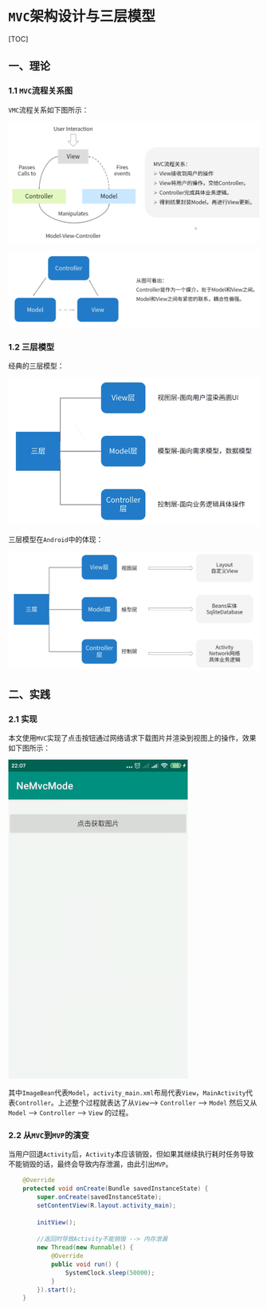 # `MVC`架构设计与三层模型

[TOC]

## 一、理论

### 1.1 `MVC`流程关系图

`VMC`流程关系如下图所示：

![image](https://github.com/tianyalu/NeMvcMode/raw/master/show/mvc_process_relation.png)

![image](https://github.com/tianyalu/NeMvcMode/raw/master/show/mvc_process_relation2.png)

### 1.2 三层模型

经典的三层模型：

![image](https://github.com/tianyalu/NeMvcMode/raw/master/show/typical_three_level_model.png)

三层模型在`Android`中的体现：

![image](https://github.com/tianyalu/NeMvcMode/raw/master/show/android_three_level_model.png)

## 二、实践

### 2.1 实现

本文使用`MVC`实现了点击按钮通过网络请求下载图片并渲染到视图上的操作，效果如下图所示：

![image](https://github.com/tianyalu/NeMvcMode/raw/master/show/show.gif)

其中`ImageBean`代表`Model`，`activity_main.xml`布局代表`View`，`MainActivity`代表`Controller`。上述整个过程就表达了从`View`--> `Controller` --> `Model` 然后又从 `Model` --> `Controller` --> `View` 的过程。

### 2.2 从`MVC`到`MVP`的演变

当用户回退`Activity`后，`Activity`本应该销毁，但如果其继续执行耗时任务导致不能销毁的话，最终会导致内存泄漏，由此引出`MVP`。

```java
    @Override
    protected void onCreate(Bundle savedInstanceState) {
        super.onCreate(savedInstanceState);
        setContentView(R.layout.activity_main);

        initView();

        //返回时导致Activity不能销毁 --> 内存泄漏
        new Thread(new Runnable() {
            @Override
            public void run() {
                SystemClock.sleep(50000);
            }
        }).start();
    }
```


